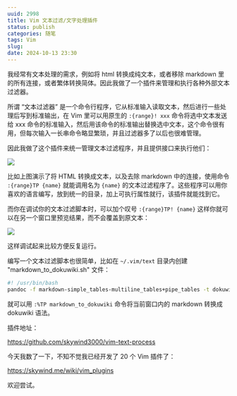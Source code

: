 ```yaml
---
uuid: 2998
title: Vim 文本过滤/文字处理插件
status: publish
categories: 随笔
tags: Vim
slug: 
date: 2024-10-13 23:30
---
```

我经常有文本处理的需求，例如将 html 转换成纯文本，或者移除 markdown 里的所有连接，或者繁体转换简体。因此我做了一个插件来管理和执行各种外部文本过滤器。

所谓 “文本过滤器” 是一个命令行程序，它从标准输入读取文本，然后进行一些处理后写到标准输出，在 Vim 里可以用原生的 `:{range}! xxx` 命令将选中文本发送给 xxx 命令的标准输入，然后用该命令的标准输出替换选中文本，这个命令很有用，但每次输入一长串命令略显繁琐，并且过滤器多了以后也很难管理。

因此我做了这个插件来统一管理文本过滤程序，并且提供接口来执行他们：

![](https://skywind3000.github.io/images/p/textproc/tp1.gif)

比如上图演示了将 HTML 转换成文本，以及去除 markdown 中的连接，使用命令 `:{range}TP {name}` 就能调用名为 `{name}` 的文本过滤程序了。这些程序可以用你喜欢的语言编写，放到统一的目录，加上可执行属性就行，该插件就能找到它。

<!--more-->

而你在调试你的文本过滤脚本时，可以加个叹号 `:{range}TP! {name}` 这样你就可以在另一个窗口里预览结果，而不会覆盖到原文本：

![](https://skywind3000.github.io/images/p/textproc/tp2.gif)

这样调试起来比较方便反复运行。

编写一个文本过滤脚本也很简单，比如在 `~/.vim/text` 目录内创建 "markdown_to_dokuwiki.sh" 文件：

```bash
#! /usr/bin/bash
pandoc -f markdown-simple_tables-multiline_tables+pipe_tables -t dokuwiki
```

就可以用 `:%TP markdown_to_dokuwiki` 命令将当前窗口内的 markdown 转换成 dokuwiki 语法。

插件地址：

https://github.com/skywind3000/vim-text-process

今天我数了一下，不知不觉我已经开发了 20 个 Vim 插件了：

https://skywind.me/wiki/vim_plugins

欢迎尝试。

